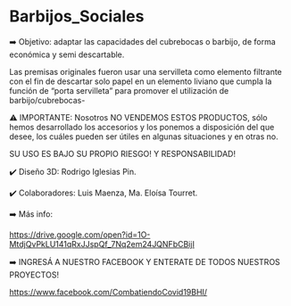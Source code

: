# Barbijos_Sociales
➡️ Objetivo: adaptar las capacidades del cubrebocas o barbijo, de forma económica y semi descartable.


Las premisas originales fueron usar una servilleta como elemento filtrante con el fin de descartar solo papel en un elemento liviano que cumpla la función de “porta servilleta” para promover el utilización de barbijo/cubrebocas-

⚠️ IMPORTANTE:
Nosotros NO VENDEMOS ESTOS PRODUCTOS, sólo hemos desarrollado los accesorios y los ponemos a disposición del que desee, los cuáles pueden ser útiles en algunas situaciones y en otras no.

SU USO ES BAJO SU PROPIO RIESGO! Y RESPONSABILIDAD!


✔️ Diseño 3D: Rodrigo Iglesias Pin.

✔️ Colaboradores:
Luis Maenza,
Ma. Eloísa Tourret.


➡️ Más info:

https://drive.google.com/open?id=1O-MtdjQvPkLU141qRxJJspQf_7Nq2em24JQNFbCBijI

➡️ INGRESÁ A NUESTRO FACEBOOK Y ENTERATE DE TODOS NUESTROS PROYECTOS!

https://www.facebook.com/CombatiendoCovid19BHI/

